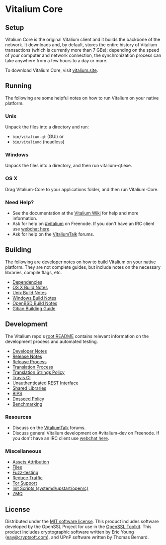 Vitalium Core
=============

Setup
---------------------
Vitalium Core is the original Vitalium client and it builds the backbone of the network. It downloads and, by default, stores the entire history of Vitalium transactions (which is currently more than 7 GBs); depending on the speed of your computer and network connection, the synchronization process can take anywhere from a few hours to a day or more.

To download Vitalium Core, visit [vitalium.site](https://vitalium.site).

Running
---------------------
The following are some helpful notes on how to run Vitalium on your native platform.

### Unix

Unpack the files into a directory and run:

- `bin/vitalium-qt` (GUI) or
- `bin/vitaliumd` (headless)

### Windows

Unpack the files into a directory, and then run vitalium-qt.exe.

### OS X

Drag Vitalium-Core to your applications folder, and then run Vitalium-Core.

### Need Help?

* See the documentation at the [Vitalium Wiki](https://vitalium.info/)
for help and more information.
* Ask for help on [#vitalium](http://webchat.freenode.net?channels=vitalium) on Freenode. If you don't have an IRC client use [webchat here](http://webchat.freenode.net?channels=vitalium).
* Ask for help on the [VitaliumTalk](https://vitaliumtalk.io/) forums.

Building
---------------------
The following are developer notes on how to build Vitalium on your native platform. They are not complete guides, but include notes on the necessary libraries, compile flags, etc.

- [Dependencies](dependencies.md)
- [OS X Build Notes](build-osx.md)
- [Unix Build Notes](build-unix.md)
- [Windows Build Notes](build-windows.md)
- [OpenBSD Build Notes](build-openbsd.md)
- [Gitian Building Guide](gitian-building.md)

Development
---------------------
The Vitalium repo's [root README](/README.md) contains relevant information on the development process and automated testing.

- [Developer Notes](developer-notes.md)
- [Release Notes](release-notes.md)
- [Release Process](release-process.md)
- [Translation Process](translation_process.md)
- [Translation Strings Policy](translation_strings_policy.md)
- [Travis CI](travis-ci.md)
- [Unauthenticated REST Interface](REST-interface.md)
- [Shared Libraries](shared-libraries.md)
- [BIPS](bips.md)
- [Dnsseed Policy](dnsseed-policy.md)
- [Benchmarking](benchmarking.md)

### Resources
* Discuss on the [VitaliumTalk](https://vitaliumtalk.io/) forums.
* Discuss general Vitalium development on #vitalium-dev on Freenode. If you don't have an IRC client use [webchat here](http://webchat.freenode.net/?channels=vitalium-dev).

### Miscellaneous
- [Assets Attribution](assets-attribution.md)
- [Files](files.md)
- [Fuzz-testing](fuzzing.md)
- [Reduce Traffic](reduce-traffic.md)
- [Tor Support](tor.md)
- [Init Scripts (systemd/upstart/openrc)](init.md)
- [ZMQ](zmq.md)

License
---------------------
Distributed under the [MIT software license](/COPYING).
This product includes software developed by the OpenSSL Project for use in the [OpenSSL Toolkit](https://www.openssl.org/). This product includes
cryptographic software written by Eric Young ([eay@cryptsoft.com](mailto:eay@cryptsoft.com)), and UPnP software written by Thomas Bernard.
